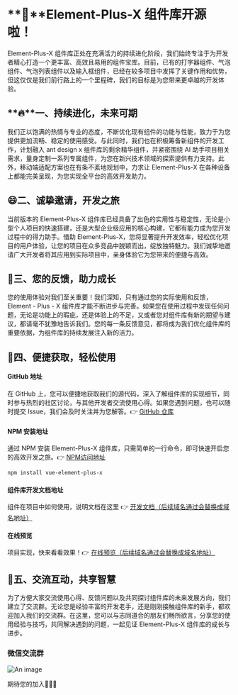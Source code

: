 # **🎉**Element-Plus-X 组件库开源啦！

Element-Plus-X 组件库正处在充满活力的持续进化阶段，我们始终专注于为开发者精心打造一个更丰富、高效且易用的组件宝库。目前，已有的打字器组件、气泡组件、气泡列表组件以及输入框组件，已经在较多项目中发挥了关键作用和优势，但这仅仅是我们前行路上的一个里程碑，我们的目标是为您带来更卓越的开发体验。

## **🔥**一、持续进化，未来可期

我们正以饱满的热情与专业的态度，不断优化现有组件的功能与性能，致力于为您提供更加流畅、稳定的使用感受。与此同时，我们也在积极筹备新组件的开发工作，计划融入 ant design x 组件库的剩余精华组件，并紧密围绕 AI 助手项目相关需求，量身定制一系列专属组件，为您在新兴技术领域的探索提供有力支持。此外，移动端适配方案也在有条不紊地规划中，力求让 Element-Plus-X 在各种设备上都能完美呈现，为您实现全平台的高效开发助力。

## 😄二、诚挚邀请，开发之旅

当前版本的 Element-Plus-X 组件库已经具备了出色的实用性与稳定性，无论是小型个人项目的快速搭建，还是大型企业级应用的核心构建，它都有能力成为您开发过程中的得力助手。借助 Element-Plus-X，您将显著提升开发效率，轻松优化项目的用户体验，让您的项目在众多竞品中脱颖而出，绽放独特魅力。我们诚挚地邀请广大开发者将其应用到实际项目中，亲身体验它为您带来的便捷与高效。

## 💖三、您的反馈，助力成长

您的使用体验对我们至关重要！我们深知，只有通过您的实际使用和反馈，Element - Plus - X 组件库才能不断进步与完善。如果您在使用过程中发现任何问题，无论是功能上的瑕疵，还是体验上的不足，又或者您对组件库有新的期望与建议，都请毫不犹豫地告诉我们。您的每一条反馈意见，都将成为我们优化组件库的重要依据，为组件库的持续发展注入新的活力。

## 🚀四、便捷获取，轻松使用

#### GitHub 地址

在 GitHub 上，您可以便捷地获取我们的源代码，深入了解组件库的实现细节，同时参与热烈的社区讨论，与其他开发者交流使用心得。如果您遇到问题，也可以随时提交 Issue，我们会及时关注并为您解答。👉 [GitHub 仓库](https://github.com/HeJiaYue520/Element-Plus-X.git)

#### NPM 安装地址

通过 NPM 安装 Element-Plus-X 组件库，只需简单的一行命令，即可快速开启您的高效开发之旅。👉 [NPM访问地址](https://www.npmjs.com/package/vue-element-plus-x)

```bash
npm install vue-element-plus-x
```

#### 组件库开发文档地址

组件在项目中如何使用，说明文档在这里 👉 [开发文档（后续域名通过会替换成域名地址）](http://1.12.42.192:8765/)

#### 在线预览

项目实现，快来看看效果！👉 [在线预览（后续域名通过会替换成域名地址）](http://1.12.42.192:8878/)

## 🙏五、交流互动，共享智慧

为了方便大家交流使用心得、反馈问题以及共同探讨组件库的未来发展方向，我们建立了交流群。无论您是经验丰富的开发老手，还是刚刚接触组件库的新手，都欢迎加入我们的交流群。在这里，您可以与志同道合的朋友们畅所欲言，分享您的使用经验与技巧，共同解决遇到的问题，一起见证 Element-Plus-X 组件库的成长与进步。

### 微信交流群

![An image](http://1.12.42.192:8755/vx.png)

期待您的加入🥳🥳🥳
